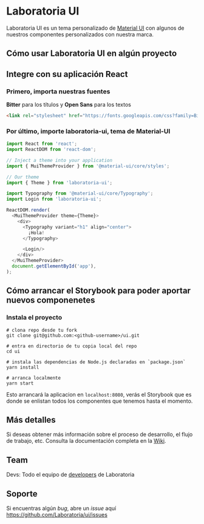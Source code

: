 # Laboratoria UI


Laboratoria UI es un tema personalizado de [Material UI](https://material-ui.com/) con algunos de nuestros componentes personalizados con nuestra marca.

## Cómo usar Laboratoria UI en algún proyecto

## Integre con su aplicación React

### Primero, importa nuestras fuentes

**Bitter** para los títulos y **Open Sans** para los textos

```html
<link rel="stylesheet" href="https://fonts.googleapis.com/css?family=Bitter:400,700|Open+Sans:400,400i,700" />
```

### Por último, importe laboratoria-ui, tema de Material-UI

```javascript
import React from 'react';
import ReactDOM from 'react-dom';

// Inject a theme into your application
import { MuiThemeProvider } from '@material-ui/core/styles';

// Our theme
import { Theme } from 'laboratoria-ui';

import Typography from '@material-ui/core/Typography';
import Login from 'laboratoria-ui';

ReactDOM.render(
  <MuiThemeProvider theme={Theme}>
    <div>
      <Typography variant="h1" align="center">
        ¡Hola!
      </Typography>

      <Login/>
    </div> 
  </MuiThemeProvider>
  document.getElementById('app'),
);
```

## Cómo arrancar el Storybook para poder aportar nuevos componenetes

### Instala el proyecto

```shell
# clona repo desde tu fork
git clone git@github.com:<github-username>/ui.git

# entra en directorio de tu copia local del repo
cd ui

# instala las dependencias de Node.js declaradas en `package.json`
yarn install

# arranca localmente
yarn start
```

Esto arrancará la aplicacion en  `localhost:8080`, verás el Storybook que es donde se enlistan todos los componentes que tenemos hasta el momento.

## Más detalles

Si deseas obtener más información sobre el proceso de desarrollo, el flujo de trabajo, etc. Consulta la documentación completa en la [Wiki](https://github.com/Laboratoria/ui/wiki).


## Team

Devs: Todo el equipo de [developers](https://github.com/orgs/Laboratoria/teams/developers) de Laboratoria

## Soporte

Si encuentras algún *bug*, abre un *issue* aquí https://github.com/Laboratoria/ui/issues
